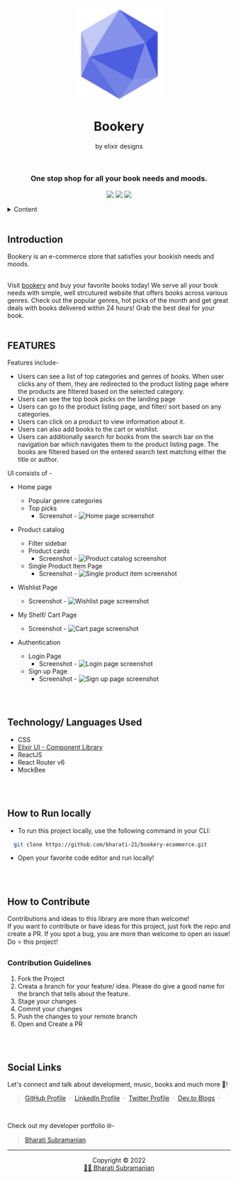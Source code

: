 <h1 align="center">
  <br />
  <a href="https://elixir-stores.netlify.app/">
      <img src="https://github.com/bharati-21/elixir-ui/blob/9e0021ca0eb8952f6bf408d9f2a119439ac359a2/logo-assets/elixir-logo.png" alt="Elixir UI" width="200"></a>
  <br />
  <br />
  Bookery 
</h1>
<p align="center">by elixir designs</p>
<br />
<h3 align="center">
    One stop shop for all your book needs and moods.
</h3>

<div align="center">
<img src="https://img.shields.io/badge/version-v1-green" align="center"/>
<img src="https://img.shields.io/badge/label-open--source-blue" align="center"/>
    <a href="https://app.netlify.com/sites/elixir-stores/deploys" align="center">
        <img src="https://api.netlify.com/api/v1/badges/8b083945-912e-4f2d-90fd-9f8bcf06aeee/deploy-status" align="center"/>
    </a>
</div>
<br />

<!-- TABLE OF CONTENTS -->
<details>
    <summary>Content</summary>
    <ol>
        <li><a href="#introduction">Introduction</a></li>
        <li><a href="#features">Features</a></li>
        <li><a href="#technology-languages-used">Technology/ Languages Used</a></li>
        <li><a href="#how-to-run-locally">How to Run Locally</a></li>
        <li><a href="#how-to-contribute">How to Contribute</a></li>
        <li><a href="#social-links">Social Links</a></li>
    </ol>
</details>

<br />

<!-- Project Introduction -->
## **Introduction**
<p>
    Bookery is an e-commerce store that satisfies your bookish needs and moods. 
</p>
<br />
Visit <a href="https://bookery.netlify.app/">bookery</a> and buy your favorite books today! We serve all your book needs with simple, well strcutured website that offers books across various genres. Check out the popular genres, hot picks of the month and get great deals with books delivered within 24 hours! Grab the best deal for your book. 

<br />
<br />
<!-- FEATURES -->

## **FEATURES**

Features include-
- Users can see a list of top categories and genres of books. When user clicks any of them, they are redirected to the product listing page where the products are filtered based on the selected category.
- Users can see the top book picks on the landing page
- Users can go to the product listing page, and filter/ sort based on any categories.
- Users can click on a product to view information about it.
- Users can also add books to the cart or wishlist.
- Users can additionally search for books from the search bar on the navigation bar which navigates them to the product listing page. The books are filtered based on the entered search text matching either the title or author.

UI consists of -
- Home page
  - Popular genre categories
  - Top picks
    - Screenshot - ![Home page screenshot](https://user-images.githubusercontent.com/51514137/162260696-92795832-5188-4098-8d5c-0bb7262dbc6a.png)
   
- Product catalog
  - Filter sidebar
  - Product cards
    - Screenshot - ![Product catalog screenshot](https://user-images.githubusercontent.com/51514137/162260781-4945b7bf-12b4-4dd7-ad59-01ec6f2a90b2.png)
  - Single Product Item Page
    - Screenshot - ![Single product item screenshot](https://user-images.githubusercontent.com/51514137/162261412-d59fe97c-cfe9-4d82-a9e5-1ee16af32348.png)
   
- Wishlist Page
    - Screenshot - ![Wishlist page screenshot](https://user-images.githubusercontent.com/51514137/162260948-182a6617-7ebb-44b3-9ad2-185a6db17058.png)
    
- My Shelf/ Cart Page
    - Screenshot -  ![Cart page screenshot](https://user-images.githubusercontent.com/51514137/162261164-86edad75-b6cf-4ef4-b941-9357ec4e5d22.png)
   
- Authentication
  - Login Page
    - Screenshot - ![Login page screenshot](https://user-images.githubusercontent.com/51514137/162261528-da586f0b-b79b-4235-94ba-c130ae6a1ca9.png)
  - Sign up Page
    - Screenshot - ![Sign up page screenshot](https://user-images.githubusercontent.com/51514137/162261883-d382a5ce-ba12-4aa5-a6e1-b86a9e7c2802.png)

<br />
<br />
<!-- BUILT WITH -->

## **Technology/ Languages Used**

- CSS
- <a href="https://elixir-ui.netlify.app/">Elixir UI - Component Library</a>
- ReactJS
- React Router v6
- MockBee

<br />
<br />
<!-- HOW TO RUN LOCALLY -->

## **How to Run locally**
- To run this project locally, use the following command in your CLI:

```bash
  git clone https://github.com/bharati-21/bookery-ecommerce.git
```
- Open your favorite code editor and run locally!

<br />
<br />
<!-- CONTRIBUTING -->

## **How to Contribute**

Contributions and ideas to this library are more than welcome! <br />
If you want to contribute or have ideas for this project, just fork the repo and create a PR. If you spot a bug, you are more than welcome to open an issue! Do ⭐ this project! 

### Contribution Guidelines
1. Fork the Project
2. Creata a branch for your feature/ idea. Please do give a good name for the branch that tells about the feature.
3. Stage your changes
4. Commit your changes
5. Push the changes to your remote branch
6. Open and Create a PR

<br />
<br />
<!-- SOCIAL LINKS -->

## **Social Links**
Let's connect and talk about development, music, books and much more 🌠! 
> [GitHub Profile](https://github.com/bharati-21) &nbsp;&middot;&nbsp; 
> [LinkedIn Profile](https://www.linkedin.com/in/bharati-subramanian-29734b152/) &nbsp;&middot;&nbsp;
> [Twitter Profile](https://twitter.com/_bhaaratii) &nbsp;&middot;&nbsp;
> [Dev.to Blogs](https://dev.to/bharati21) &nbsp;&middot;&nbsp;

<br />

Check out my developer portfolio 🌐-
> [Bharati Subramanian](https://bharati-21.github.io/) 

<hr />
<p align="center">Copyright &copy; 2022 
  <br />
  <a href="https://bharati-21.github.io/">👩‍💻 Bharati Subramanian</a>
</p>
